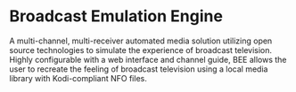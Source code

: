 # Broadcast Emulation Engine
A multi-channel, multi-receiver automated media solution utilizing open source technologies to simulate the experience of broadcast television. Highly configurable with a web interface and channel guide, BEE allows the user to recreate the feeling of broadcast television using a local media library with Kodi-compliant NFO files.
